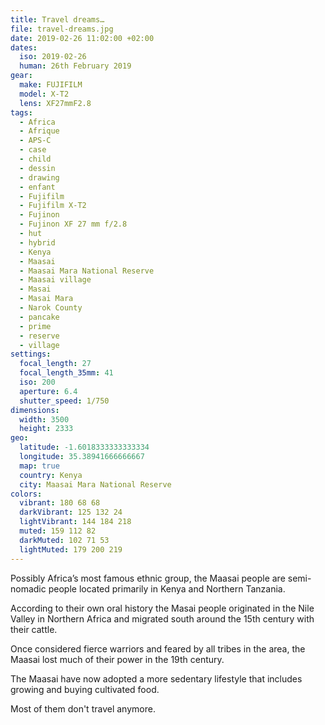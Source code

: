 ```yaml
---
title: Travel dreams…
file: travel-dreams.jpg
date: 2019-02-26 11:02:00 +02:00
dates:
  iso: 2019-02-26
  human: 26th February 2019
gear:
  make: FUJIFILM
  model: X-T2
  lens: XF27mmF2.8
tags:
  - Africa
  - Afrique
  - APS-C
  - case
  - child
  - dessin
  - drawing
  - enfant
  - Fujifilm
  - Fujifilm X-T2
  - Fujinon
  - Fujinon XF 27 mm f/2.8
  - hut
  - hybrid
  - Kenya
  - Maasai
  - Maasai Mara National Reserve
  - Maasai village
  - Masai
  - Masai Mara
  - Narok County
  - pancake
  - prime
  - reserve
  - village
settings:
  focal_length: 27
  focal_length_35mm: 41
  iso: 200
  aperture: 6.4
  shutter_speed: 1/750
dimensions:
  width: 3500
  height: 2333
geo:
  latitude: -1.6018333333333334
  longitude: 35.38941666666667
  map: true
  country: Kenya
  city: Maasai Mara National Reserve
colors:
  vibrant: 180 68 68
  darkVibrant: 125 132 24
  lightVibrant: 144 184 218
  muted: 159 112 82
  darkMuted: 102 71 53
  lightMuted: 179 200 219
---
```


Possibly Africa’s most famous ethnic group, the Maasai people are semi-nomadic people located primarily in Kenya and Northern Tanzania.

According to their own oral history the Masai people originated in the Nile Valley in Northern Africa and migrated south around the 15th century with their cattle.

Once considered fierce warriors and feared by all tribes in the area, the Maasai lost much of their power in the 19th century.

The Maasai have now adopted a more sedentary lifestyle that includes growing and buying cultivated food.

Most of them don't travel anymore.
